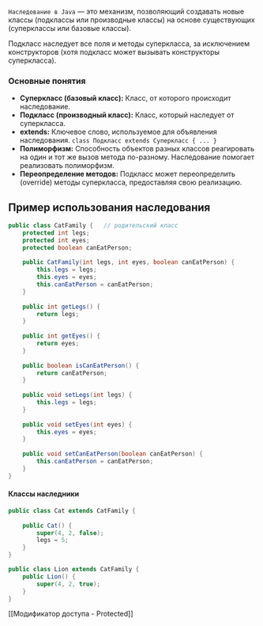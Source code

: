 
`Наследование в Java` — это механизм, позволяющий создавать новые классы (подклассы или производные классы) на основе существующих (суперклассы или базовые классы). 

Подкласс наследует все поля и методы суперкласса, за исключением конструкторов (хотя подкласс может вызывать конструкторы суперкласса).

### Основные понятия

- **Суперкласс (базовый класс):** Класс, от которого происходит наследование.
- **Подкласс (производный класс):** Класс, который наследует от суперкласса.
- **extends:** Ключевое слово, используемое для объявления наследования. `class Подкласс extends Суперкласс { ... }`
- **Полиморфизм:** Способность объектов разных классов реагировать на один и тот же вызов метода по-разному. Наследование помогает реализовать полиморфизм.
- **Переопределение методов:** Подкласс может переопределить (override) методы суперкласса, предоставляя свою реализацию.

## Пример использования наследования

```java
public class CatFamily {   // родительский класс
    protected int legs;  
    protected int eyes;  
    protected boolean canEatPerson;  
  
    public CatFamily(int legs, int eyes, boolean canEatPerson) {  
        this.legs = legs;  
        this.eyes = eyes;  
        this.canEatPerson = canEatPerson;  
    }  
  
    public int getLegs() {  
        return legs;  
    }  
  
    public int getEyes() {  
        return eyes;  
    }  
  
    public boolean isCanEatPerson() {  
        return canEatPerson;  
    }  
  
    public void setLegs(int legs) {  
        this.legs = legs;  
    }  
  
    public void setEyes(int eyes) {  
        this.eyes = eyes;  
    }  
  
    public void setCanEatPerson(boolean canEatPerson) {  
        this.canEatPerson = canEatPerson;  
    }  
}
```

#### Классы наследники

```java
public class Cat extends CatFamily {  
  
    public Cat() {  
        super(4, 2, false);  
        legs = 5;  
    }  
}

public class Lion extends CatFamily {  
    public Lion() {  
        super(4, 2, true);  
    }  
}
```

[[Модификатор доступа - Protected]]